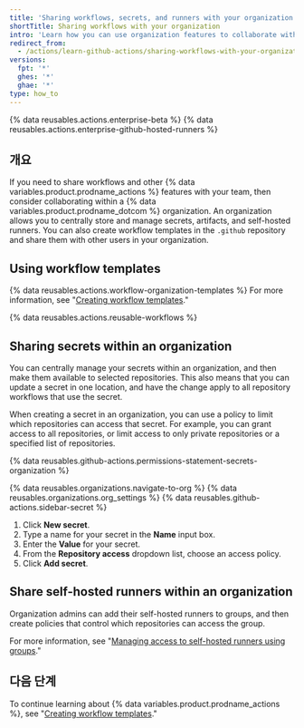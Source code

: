 ```yaml
---
title: 'Sharing workflows, secrets, and runners with your organization'
shortTitle: Sharing workflows with your organization
intro: 'Learn how you can use organization features to collaborate with your team, by sharing workflow templates, secrets, and self-hosted runners.'
redirect_from:
  - /actions/learn-github-actions/sharing-workflows-with-your-organization
versions:
  fpt: '*'
  ghes: '*'
  ghae: '*'
type: how_to
---
```


{% data reusables.actions.enterprise-beta %}
{% data reusables.actions.enterprise-github-hosted-runners %}

## 개요

If you need to share workflows and other {% data variables.product.prodname_actions %} features with your team, then consider collaborating within a {% data variables.product.prodname_dotcom %} organization. An organization allows you to centrally store and manage secrets, artifacts, and self-hosted runners. You can also create workflow templates in the `.github` repository and share them with other users in your organization.

## Using workflow templates

{% data reusables.actions.workflow-organization-templates %} For more information, see "[Creating workflow templates](/actions/learn-github-actions/creating-workflow-templates)."

{% data reusables.actions.reusable-workflows %}

## Sharing secrets within an organization

You can centrally manage your secrets within an organization, and then make them available to selected repositories. This also means that you can update a secret in one location, and have the change apply to all repository workflows that use the secret.

When creating a secret in an organization, you can use a policy to limit which repositories can access that secret. For example, you can grant access to all repositories, or limit access to only private repositories or a specified list of repositories.

{% data reusables.github-actions.permissions-statement-secrets-organization %}

{% data reusables.organizations.navigate-to-org %}
{% data reusables.organizations.org_settings %}
{% data reusables.github-actions.sidebar-secret %}
1. Click **New secret**.
1. Type a name for your secret in the **Name** input box.
1. Enter the **Value** for your secret.
1. From the **Repository access** dropdown list, choose an access policy.
1. Click **Add secret**.

## Share self-hosted runners within an organization

Organization admins can add their self-hosted runners to groups, and then create policies that control which repositories can access the group.

For more information, see "[Managing access to self-hosted runners using groups](/actions/hosting-your-own-runners/managing-access-to-self-hosted-runners-using-groups)."


## 다음 단계

To continue learning about {% data variables.product.prodname_actions %}, see "[Creating workflow templates](/actions/learn-github-actions/creating-workflow-templates)."
